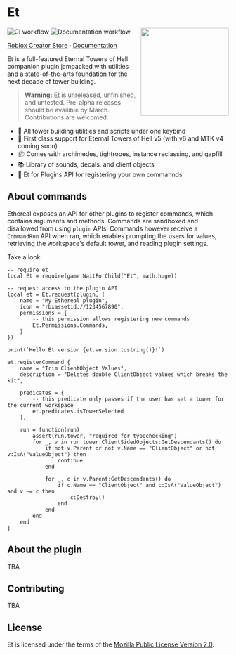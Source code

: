 # Et

<img src="https://raw.githubusercontent.com/znotfireman/et/refs/heads/main/assets/images/et.png" align="right" width="200px" />

![CI workflow](https://github.com/znotfireman/et/actions/workflows/ci.yaml/badge.svg)
![Documentation workflow](https://github.com/znotfireman/et/actions/workflows/docs.yaml/badge.svg)
<!-- TODO: replace with actual creator store page once it releases -->
[Roblox Creator Store](https://tenor.com/view/vr-cuddle-time-jtoh-deletion-2025-gif-9159746476639723483?quality=lossless) ·
[Documentation](https://znotfireman.github.io/et)

Et is a full-featured Eternal Towers of Hell companion plugin jampacked with
utilities and a state-of-the-arts foundation for the next decade of tower
building.

> **Warning:**
> Et is unreleased, unfinished, and untested. Pre-alpha releases should be
> availible by March. Contributions are welcomed.

- 🚀 All tower building utilities and scripts under one keybind
- 🧰 First class support for Eternal Towers of Hell v5 (with v6 and MTK v4 coming soon)
- 📦 Comes with archimedes, tightropes, instance reclassing, and gapfill
- 📚 Library of sounds, decals, and client objects
- 🧩 Et for Plugins API for registering your own commannds

## About commands

Ethereal exposes an API for other plugins to register commands, which contains
arguments and methods. Commands are sandboxed and disallowed from using `plugin`
APIs. Commands however receive a `CommandRun` API when ran, which enables
prompting the users for values, retrieving the workspace's default tower, and
reading plugin settings.

Take a look:

```Luau
-- require et
local Et = require(game:WaitForChild("Et", math.huge))

-- request access to the plugin API
local et = Et.request(plugin, {
    name = "My Ethereal plugin",
    icon = "rbxassetid://1234567890",
    permissions = {
        -- this permission allows registering new commands
        Et.Permissions.Commands,
    }
})

print(`Hello Et version {et.version.tostring()}!`)

et.registerCommand {
    name = "Trim ClientObject Values",
    description = "Deletes double ClientObject values which breaks the kit",

    predicates = {
        -- this predicate only passes if the user has set a tower for the current workspace
        et.predicates.isTowerSelected
    },

    run = function(run)
        assert(run.tower, "required for typechecking")
        for _, v in run.tower.ClientSidedObjects:GetDescendants() do
            if not v.Parent or not v.Name == "ClientObject" or not v:IsA("ValueObject") then
                continue
            end

            for _, c in v.Parent:GetDescendants() do
                if c.Name == "ClientObject" and c:IsA("ValueObject") and v ~= c then
                    c:Destroy()
                end
            end
        end
    end
}
```

## About the plugin

TBA

## Contributing

TBA

## License

Et is licensed under the terms of the [Mozilla Public License Version 2.0](./LICENSE.md).
